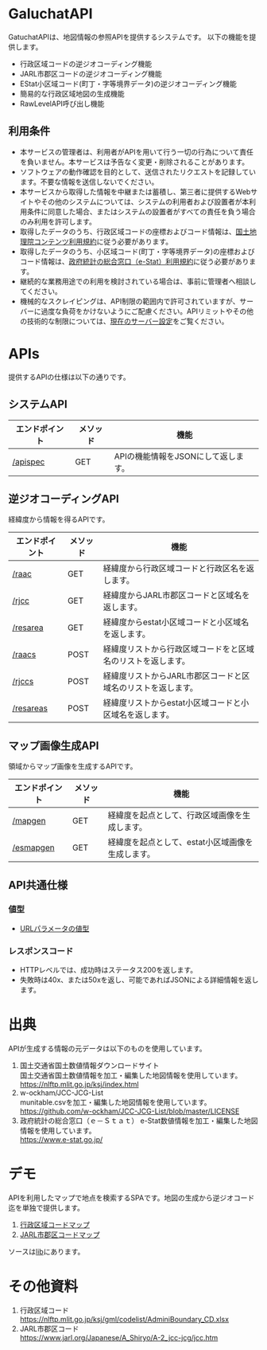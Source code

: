 # GaluchatAPI


GatuchatAPIは、地図情報の参照APIを提供するシステムです。
以下の機能を提供します。

- 行政区域コードの逆ジオコーディング機能
- JARL市郡区コードの逆ジオコーディング機能
- EStat小区域コード(町丁・字等境界データ)の逆ジオコーディング機能
- 簡易的な行政区域地図の生成機能
- RawLevelAPI呼び出し機能

## 利用条件

- 本サービスの管理者は、利用者がAPIを用いて行う一切の行為について責任を負いません。本サービスは予告なく変更・削除されることがあります。
- ソフトウェアの動作確認を目的として、送信されたリクエストを記録しています。不要な情報を送信しないでください。
- 本サービスから取得した情報を中継または蓄積し、第三者に提供するWebサイトやその他のシステムについては、システムの利用者および設置者が本利用条件に同意した場合、またはシステムの設置者がすべての責任を負う場合のみ利用を許可します。
- 取得したデータのうち、行政区域コードの座標およびコード情報は、[国土地理院コンテンツ利用規約](https://www.gsi.go.jp/kikakuchousei/kikakuchousei40182.html)に従う必要があります。
- 取得したデータのうち、小区域コード(町丁・字等境界データ)の座標およびコード情報は、[政府統計の総合窓口（e-Stat）利用規約](https://www.e-stat.go.jp/terms-of-use)に従う必要があります。
- 継続的な業務用途での利用を検討されている場合は、事前に管理者へ相談してください。
- 機械的なスクレイピングは、API制限の範囲内で許可されていますが、サーバーに過度な負荷をかけないようにご配慮ください。APIリミットやその他の技術的な制限については、[現在のサーバー設定](./current_setting.md)をご覧ください。


# APIs
提供するAPIの仕様は以下の通りです。

## システムAPI
| エンドポイント|メソッド |機能|
| -------------|-| ------------- |
| [/apispec](./apis/apispec.md) |GET| APIの機能情報をJSONにして返します。 |


## 逆ジオコーディングAPI
経緯度から情報を得るAPIです。

| エンドポイント|メソッド |機能|
| -------------|-| ------------- |
| [/raac](./apis/racc.md)  |GET| 経緯度から行政区域コードと行政区名を返します。|
| [/rjcc](./apis/rjcc.md)  |GET| 経緯度からJARL市郡区コードと区域名を返します。|
| [/resarea](./apis/resarea.md)  |GET| 経緯度からestat小区域コードと小区域名を返します。|
| [/raacs](./apis/raacs.md) |POST| 経緯度リストから行政区域コードをと区域名のリストを返します。|
| [/rjccs](./apis/rjccs.md) |POST| 経緯度リストからJARL市郡区コードと区域名のリストを返します。|
| [/resareas](./apis/resareas.md) |POST| 経緯度リストからestat小区域コードと小区域名を返します。|


## マップ画像生成API
領域からマップ画像を生成するAPIです。

| エンドポイント|メソッド |機能|
| -------------|-| ------------- |
| [/mapgen](./apis/mapgen.md) |GET| 経緯度を起点として、行政区域画像を生成します。|
| [/esmapgen](./apis/esmapgen.md) |GET| 経緯度を起点として、estat小区域画像を生成します。|





## API共通仕様

### 値型
- [URLパラメータの値型](./valuetype.md)

### レスポンスコード

- HTTPレベルでは、成功時はステータス200を返します。
- 失敗時は40x、または50xを返し、可能であればJSONによる詳細情報を返します。






# 出典

APIが生成する情報の元データは以下のものを使用しています。

1. 国土交通省国土数値情報ダウンロードサイト  
   国土交通省国土数値情報を加工・編集した地図情報を使用しています。  
   https://nlftp.mlit.go.jp/ksj/index.html
2. w-ockham/JCC-JCG-List     
   munitable.csvを加工・編集した地図情報を使用しています。  
   https://github.com/w-ockham/JCC-JCG-List/blob/master/LICENSE
3. 政府統計の総合窓口（ｅ－Ｓｔａｔ） 
   e-Stat数値情報を加工・編集した地図情報を使用しています。  
   https://www.e-stat.go.jp/


# デモ
APIを利用したマップで地点を検索するSPAです。地図の生成から逆ジオコード迄を単独で提供します。

1. [行政区域コードマップ](https://nyatla.jp/galuchat-api-js/aac/)
2. [JARL市郡区コードマップ](https://nyatla.jp/galuchat-api-js/jcc/)

ソースは[lib](./lib/galuchat-api-js)にあります。


# その他資料

1. 行政区域コード  
   https://nlftp.mlit.go.jp/ksj/gml/codelist/AdminiBoundary_CD.xlsx
2. JARL市郡区コード  
   https://www.jarl.org/Japanese/A_Shiryo/A-2_jcc-jcg/jcc.htm





